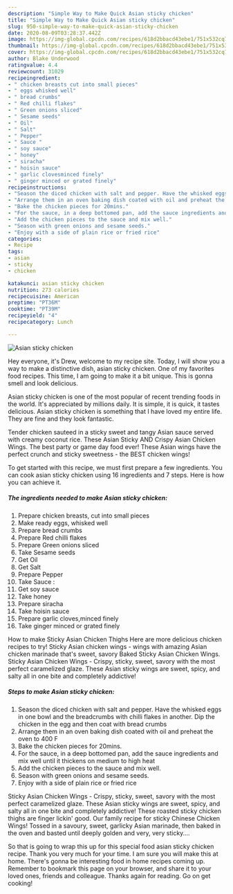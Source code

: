 ```yaml
---
description: "Simple Way to Make Quick Asian sticky chicken"
title: "Simple Way to Make Quick Asian sticky chicken"
slug: 950-simple-way-to-make-quick-asian-sticky-chicken
date: 2020-08-09T03:28:37.442Z
image: https://img-global.cpcdn.com/recipes/618d2bbacd43ebe1/751x532cq70/asian-sticky-chicken-recipe-main-photo.jpg
thumbnail: https://img-global.cpcdn.com/recipes/618d2bbacd43ebe1/751x532cq70/asian-sticky-chicken-recipe-main-photo.jpg
cover: https://img-global.cpcdn.com/recipes/618d2bbacd43ebe1/751x532cq70/asian-sticky-chicken-recipe-main-photo.jpg
author: Blake Underwood
ratingvalue: 4.4
reviewcount: 31029
recipeingredient:
- " chicken breasts cut into small pieces"
- " eggs whisked well"
- " bread crumbs"
- " Red chilli flakes"
- " Green onions sliced"
- " Sesame seeds"
- " Oil"
- " Salt"
- " Pepper"
- " Sauce "
- " soy sauce"
- " honey"
- " siracha"
- " hoisin sauce"
- " garlic clovesminced finely"
- " ginger minced or grated finely"
recipeinstructions:
- "Season the diced chicken with salt and pepper. Have the whisked eggs in one bowl and the breadcrumbs with chilli flakes in another. Dip the chicken in the egg and then coat with bread crumbs"
- "Arrange them in an oven baking dish coated with oil and preheat the oven to 400 F"
- "Bake the chicken pieces for 20mins."
- "For the sauce, in a deep bottomed pan, add the sauce ingredients and mix well until it thickens on medium to high heat"
- "Add the chicken pieces to the sauce and mix well."
- "Season with green onions and sesame seeds."
- "Enjoy with a side of plain rice or fried rice"
categories:
- Recipe
tags:
- asian
- sticky
- chicken

katakunci: asian sticky chicken 
nutrition: 273 calories
recipecuisine: American
preptime: "PT36M"
cooktime: "PT39M"
recipeyield: "4"
recipecategory: Lunch

---
```



![Asian sticky chicken](https://img-global.cpcdn.com/recipes/618d2bbacd43ebe1/751x532cq70/asian-sticky-chicken-recipe-main-photo.jpg)

Hey everyone, it's Drew, welcome to my recipe site. Today, I will show you a way to make a distinctive dish, asian sticky chicken. One of my favorites food recipes. This time, I am going to make it a bit unique. This is gonna smell and look delicious.

Asian sticky chicken is one of the most popular of recent trending foods in the world. It's appreciated by millions daily. It is simple, it is quick, it tastes delicious. Asian sticky chicken is something that I have loved my entire life. They are fine and they look fantastic.

Tender chicken sauteed in a sticky sweet and tangy Asian sauce served with creamy coconut rice. These Asian Sticky AND Crispy Asian Chicken Wings. The best party or game day food ever! These Asian wings have the perfect crunch and sticky sweetness - the BEST chicken wings!


To get started with this recipe, we must first prepare a few ingredients. You can cook asian sticky chicken using 16 ingredients and 7 steps. Here is how you can achieve it.

<!--inarticleads1-->

##### The ingredients needed to make Asian sticky chicken:

1. Prepare  chicken breasts, cut into small pieces
1. Make ready  eggs, whisked well
1. Prepare  bread crumbs
1. Prepare  Red chilli flakes
1. Prepare  Green onions sliced
1. Take  Sesame seeds
1. Get  Oil
1. Get  Salt
1. Prepare  Pepper
1. Take  Sauce :
1. Get  soy sauce
1. Take  honey
1. Prepare  siracha
1. Take  hoisin sauce
1. Prepare  garlic cloves,minced finely
1. Take  ginger minced or grated finely


How to make Sticky Asian Chicken Thighs Here are more delicious chicken recipes to try! Sticky Asian chicken wings - wings with amazing Asian chicken marinade that&#39;s sweet, savory Baked Sticky Asian Chicken Wings. Sticky Asian Chicken Wings - Crispy, sticky, sweet, savory with the most perfect caramelized glaze. These Asian sticky wings are sweet, spicy, and salty all in one bite and completely addictive! 

<!--inarticleads2-->

##### Steps to make Asian sticky chicken:

1. Season the diced chicken with salt and pepper. Have the whisked eggs in one bowl and the breadcrumbs with chilli flakes in another. Dip the chicken in the egg and then coat with bread crumbs
1. Arrange them in an oven baking dish coated with oil and preheat the oven to 400 F
1. Bake the chicken pieces for 20mins.
1. For the sauce, in a deep bottomed pan, add the sauce ingredients and mix well until it thickens on medium to high heat
1. Add the chicken pieces to the sauce and mix well.
1. Season with green onions and sesame seeds.
1. Enjoy with a side of plain rice or fried rice


Sticky Asian Chicken Wings - Crispy, sticky, sweet, savory with the most perfect caramelized glaze. These Asian sticky wings are sweet, spicy, and salty all in one bite and completely addictive! These roasted sticky chicken thighs are finger lickin&#39; good. Our family recipe for sticky Chinese Chicken Wings! Tossed in a savoury, sweet, garlicky Asian marinade, then baked in the oven and basted until deeply golden and very, very sticky…. 

So that is going to wrap this up for this special food asian sticky chicken recipe. Thank you very much for your time. I am sure you will make this at home. There's gonna be interesting food in home recipes coming up. Remember to bookmark this page on your browser, and share it to your loved ones, friends and colleague. Thanks again for reading. Go on get cooking!
